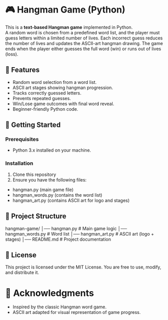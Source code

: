 # 🎮 Hangman Game (Python)

This is a **text-based Hangman game** implemented in Python.  
A random word is chosen from a predefined word list, and the player must guess letters within a limited number of lives. Each incorrect guess reduces the number of lives and updates the ASCII-art hangman drawing. The game ends when the player either guesses the full word (win) or runs out of lives (loss).

## 📌 Features
- Random word selection from a word list.
- ASCII art stages showing hangman progression.
- Tracks correctly guessed letters.
- Prevents repeated guesses.
- Win/Lose game outcomes with final word reveal.
- Beginner-friendly Python code.

## 🚀 Getting Started

### Prerequisites
- Python 3.x installed on your machine.

### Installation
1. Clone this repository
2. Ensure you have the following files:

- hangman.py (main game file)
- hangman_words.py (contains the word list)
- hangman_art.py (contains ASCII art for logo and stages)

## 📂 Project Structure
hangman-game/
│── hangman.py         # Main game logic
│── hangman_words.py   # Word list
│── hangman_art.py     # ASCII art (logo + stages)
│── README.md          # Project documentation

## 📜 License

This project is licensed under the MIT License.
You are free to use, modify, and distribute it.

# 🙌 Acknowledgments
- Inspired by the classic Hangman word game.
- ASCII art adapted for visual representation of game progress.